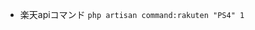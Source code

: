 - 楽天apiコマンド
`php artisan command:rakuten "PS4" 1`


<!-- php artisan command:rakuten "PS4" 10 -->

<!-- php artisan command:rakuten "PS5" 8 -->

<!-- php artisan command:rakuten "Switch" 15 -->